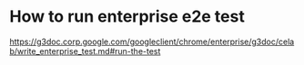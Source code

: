 # How to run enterprise e2e test

https://g3doc.corp.google.com/googleclient/chrome/enterprise/g3doc/celab/write_enterprise_test.md#run-the-test